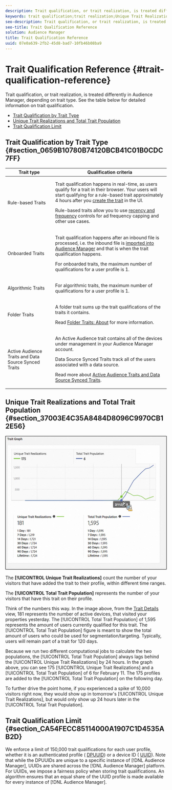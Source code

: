 ```yaml
---
description: Trait qualification, or trait realization, is treated differently in Audience Manager, depending on trait type. See the table below for detailed information on trait qualification.
keywords: trait qualification;trait realization;Unique Trait Realizations;UTR;Total Trait Population;TTP
seo-description: Trait qualification, or trait realization, is treated differently in Audience Manager, depending on trait type. See the table below for detailed information on trait qualification.
seo-title: Trait Qualification Reference
solution: Audience Manager
title: Trait Qualification Reference
uuid: 07e0a639-2fb2-45d8-bad7-10fb46b08ba9
---
```


# Trait Qualification Reference {#trait-qualification-reference}

Trait qualification, or trait realization, is treated differently in Audience Manager, depending on trait type. See the table below for detailed information on trait qualification.

<ul class="simplelist"> 
 <li> <a href="../../features/traits/trait-qualification-reference.md#section_0659B10780B74120BCB41C01B0CDC7FF"> Trait Qualification by Trait Type </a> </li> 
 <li><a href="../../features/traits/trait-qualification-reference.md#section_37003E4C35A8484D8096C9970CB12E56"> Unique Trait Realizations and Total Trait Population</a> </li> 
 <li><a href="../../features/traits/trait-qualification-reference.md#section_CA54FECC85114000A1907C1D4535AB2D"> Trait Qualification Limit </a> </li> 
</ul>

## Trait Qualification by Trait Type {#section_0659B10780B74120BCB41C01B0CDC7FF}

<table id="table_14CD705F376B44EEA9A6C011984356F0"> 
 <thead> 
  <tr> 
   <th colname="col1" class="entry"> Trait type </th> 
   <th colname="col2" class="entry"> Qualification criteria </th> 
  </tr> 
 </thead>
 <tbody> 
  <tr> 
   <td colname="col1"> <p>Rule-based Traits </p> </td> 
   <td colname="col2"> <p>Trait qualification happens in real-time, as users qualify for a trait in their browser. Your users will start qualifying for a rule-based trait approximately 4 hours after you <a href="../../features/traits/create-onboarded-rule-based-traits.md#create-rules-based-or-onboarded-traits"> create the trait</a> in the UI. </p> <p>Rule-based traits allow you to use <a href="../../features/segments/recency-and-frequency.md#concept_957D9E1977774D28A98ACEE6035E7B37"> recency and frequency</a> controls for ad frequency capping and other use cases. </p> </td> 
  </tr> 
  <tr> 
   <td colname="col1"> <p>Onboarded Traits </p> </td> 
   <td colname="col2"> <p>Trait qualification happens after an inbound file is processed, i.e. the inbound file is <a href="../../faq/faq-inbound-data-ingestion.md#concept_CA81A40C5DD643F899490355C737CE9C"> imported into Audience Manager</a> and that is when the trait qualification happens. </p> <p> For onboarded traits, the maximum number of qualifications for a user profile is 1. </p> </td> 
  </tr> 
  <tr> 
   <td colname="col1"> <p>Algorithmic Traits </p> </td> 
   <td colname="col2"> <p>For algorithmic traits, the maximum number of qualifications for a user profile is 1. </p> </td> 
  </tr> 
  <tr> 
   <td colname="col1"> <p>Folder Traits </p> </td> 
   <td colname="col2"> <p>A folder trait sums up the trait qualifications of the traits it contains. </p> <p>Read <a href="../../features/traits/about-folder-traits.md#concept_D68F33E7F99243CEB9D11D354ECB53AD"> Folder Traits: About</a> for more information. </p> </td> 
  </tr> 
  <tr> 
   <td colname="col1"> <p>Active Audience Traits and Data Source Synced Traits </p> </td> 
   <td colname="col2"> <p>An <span class="wintitle"> Active Audience</span> trait contains all of the devices under management in your <span class="wintitle"> Audience Manager</span> account. </p> <p><span class="wintitle"> Data Source Synced Traits</span> track all of the users associated with a data source. </p> <p>Read more about <a href="../../features/traits/client-activity-synced-audience-traits.md#concept_7D3F4AF1FAD440509956632B8A51E64D"> Active Audience Traits and Data Source Synced Traits</a>. </p> </td> 
  </tr> 
 </tbody> 
</table>

## Unique Trait Realizations and Total Trait Population {#section_37003E4C35A8484D8096C9970CB12E56}

![](assets/utr-ttp1.png)

The **[!UICONTROL Unique Trait Realizations]** count the number of your visitors that have added the trait to their profile, within different time ranges.

The **[!UICONTROL Total Trait Population]** represents the number of your visitors that have this trait on their profile.

Think of the numbers this way. In the image above, from the [Trait Details](../../features/traits/trait-details-page.md#concept_1117822DC9D94E25888A9D41DE01B1D9) view, 181 represents the number of active devices, that visited your properties yesterday. The [!UICONTROL Total Trait Population] of 1,595 represents the amount of users currently qualified for this trait. The [!UICONTROL Total Trait Population] figure is meant to show the total amount of users who could be used for segmentation/targeting. Typically, users will remain part of a trait for 120 days.

Because we run two different computational jobs to calculate the two populations, the [!UICONTROL Total Trait Population] always lags behind the [!UICONTROL Unique Trait Realizations] by 24 hours. In the graph above, you can see 175 [!UICONTROL Unique Trait Realizations] and a [!UICONTROL Total Trait Population] of 6 for February 11. The 175 profiles are added to the [!UICONTROL Total Trait Population] on the following day.

To further drive the point home, if you experienced a spike of 10,000 visitors right now, they would show up in tomorrow's [!UICONTROL Unique Trait Realizations], but would only show up 24 hours later in the [!UICONTROL Total Trait Population].

## Trait Qualification Limit {#section_CA54FECC85114000A1907C1D4535AB2D}

We enforce a limit of 150,000 trait qualifications for each user profile, whether it is an authenticated profile ( [DPUUID](../../reference/ids-in-aam.md#reference_D55EC67D86664B7499F3257BB870FEC8)) or a device ID ( [UUID](../../reference/ids-in-aam.md#reference_D55EC67D86664B7499F3257BB870FEC8)). Note that while the DPUUIDs are unique to a specific instance of [!DNL Audience Manager], UUIDs are shared across the [!DNL Audience Manager] platform. For UUIDs, we impose a fairness policy when storing trait qualifications. An algorithm ensures that an equal share of the UUID profile is made available for every instance of [!DNL Audience Manager].
